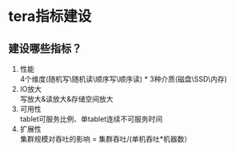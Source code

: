 # tera指标建设

## 建设哪些指标？
1. 性能  
  4个维度(随机写\随机读\顺序写\顺序读) * 3种介质(磁盘\SSD\内存)
2. IO放大  
  写放大&读放大&存储空间放大
3. 可用性  
  tablet可服务比例、单tablet连续不可服务时间
4. 扩展性  
  集群规模对吞吐的影响 = 集群吞吐/(单机吞吐*机器数）
